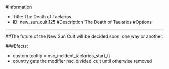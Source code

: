 #Information
 - Title: The Death of Taelarios
 - ID: new_sun_cult.125
#Description
The Death of Taelarios
#Options

___
##The future of the New Sun Cult will be decided soon, one way or another.

###Efects:<ul><li>custom tooltip = nsc_incident_taelarios_start_tt</li><li>country gets the modifier nsc_divided_cult until otherwise removed</li></ul>

